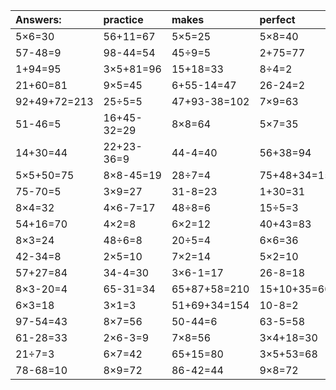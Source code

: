 | Answers: | practice | makes | perfect | ! |
| :--- | :--- | :--- | :--- | :--- |
| 5×6=30 | 56+11=67 | 5×5=25 | 5×8=40 | 5×4+46=66 | 
| 57-48=9 | 98-44=54 | 45÷9=5 | 2+75=77 | 7×7+87=136 | 
| 1+94=95 | 3×5+81=96 | 15+18=33 | 8÷4=2 | 65+8+85=158 | 
| 21+60=81 | 9×5=45 | 6+55-14=47 | 26-24=2 | 5×4+95=115 | 
| 92+49+72=213 | 25÷5=5 | 47+93-38=102 | 7×9=63 | 8×5=40 | 
| 51-46=5 | 16+45-32=29 | 8×8=64 | 5×7=35 | 18+57=75 | 
| 14+30=44 | 22+23-36=9 | 44-4=40 | 56+38=94 | 2×2=4 | 
| 5×5+50=75 | 8×8-45=19 | 28÷7=4 | 75+48+34=157 | 70+5=75 | 
| 75-70=5 | 3×9=27 | 31-8=23 | 1+30=31 | 32÷4=8 | 
| 8×4=32 | 4×6-7=17 | 48÷8=6 | 15÷5=3 | 19+73-73=19 | 
| 54+16=70 | 4×2=8 | 6×2=12 | 40+43=83 | 64+86+28=178 | 
| 8×3=24 | 48÷6=8 | 20÷5=4 | 6×6=36 | 6×8=48 | 
| 42-34=8 | 2×5=10 | 7×2=14 | 5×2=10 | 98-47=51 | 
| 57+27=84 | 34-4=30 | 3×6-1=17 | 26-8=18 | 7×7=49 | 
| 8×3-20=4 | 65-31=34 | 65+87+58=210 | 15+10+35=60 | 60-19=41 | 
| 6×3=18 | 3×1=3 | 51+69+34=154 | 10-8=2 | 8×6=48 | 
| 97-54=43 | 8×7=56 | 50-44=6 | 63-5=58 | 8×7+13=69 | 
| 61-28=33 | 2×6-3=9 | 7×8=56 | 3×4+18=30 | 42+9=51 | 
| 21÷7=3 | 6×7=42 | 65+15=80 | 3×5+53=68 | 6×6+51=87 | 
| 78-68=10 | 8×9=72 | 86-42=44 | 9×8=72 | 2×6-9=3 | 
